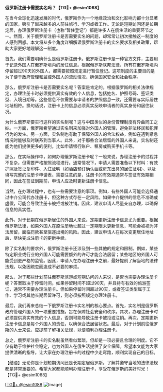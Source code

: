 **俄罗斯注册卡需要实名吗？【TG💪+ @esim1088】**

在当今全球化迅速发展的时代，俄罗斯作为一个地缘政治和文化影响力都十分显著的国家，吸引了越来越多的人前往旅行、学习或者工作。无论是短期访问还是长期定居，办理俄罗斯注册卡（也称“暂住登记”）都是许多人在俄生活的重要环节之一。然而，关于俄罗斯注册卡是否需要实名的问题，却常常让初次接触这一制度的人感到困惑。本文将从多个角度详细解读俄罗斯注册卡的实名要求及相关政策，帮助大家更好地理解这一制度。

首先，我们需要明确什么是俄罗斯注册卡。俄罗斯注册卡是一种官方文件，主要用于记录外国人在俄罗斯境内的居住信息。根据俄罗斯联邦法律，所有在俄罗斯境内停留超过90天的外国人，都需要按照规定进行暂住登记。这项制度的主要目的是为了便于政府管理和监控外国人的流动情况，确保国家安全和社会秩序。

那么，俄罗斯注册卡是否需要实名呢？答案是肯定的。根据俄罗斯的相关法律规定，办理注册卡时必须提供真实有效的个人信息，包括姓名、护照号码、签证类型、入境日期等。这些信息不仅需要与申请者的护照信息一致，还需要与实际居住地址相符。换句话说，注册卡上的信息必须真实反映申请者的真实身份和居住状况。

为什么俄罗斯要实行这样的实名制呢？这与中国类似的身份管理制度有异曲同工之妙。一方面，俄罗斯希望通过实名制来加强对外国人的管理，避免非法移民和犯罪行为的发生。另一方面，实名制也有助于保障外国人的合法权益，例如在遇到紧急情况时能够及时联系到当事人。此外，对于那些合法居留的外国人来说，实名制还能为他们提供更多的便利，比如申请银行账户、租房或购买手机卡等。

那么，在实际操作中，如何办理俄罗斯注册卡呢？一般来说，办理注册卡的过程并不复杂，但需要严格按照流程进行。通常情况下，申请人需要准备以下材料：有效护照及签证复印件、入住证明（如酒店预订确认函或房东出具的居住证明）、以及填写完整的注册卡申请表。需要注意的是，注册卡的有效期通常与签证有效期相同，因此在签证到期前，申请人应及时更新注册卡信息。

当然，在办理过程中，也有一些需要注意的事项。例如，有些外国人可能会选择通过中介公司代办注册卡，但这种方式存在一定风险。如果中介提供的信息不准确或虚假，可能会导致注册卡被拒或被注销。因此，建议申请人尽量亲自办理，以确保信息的真实性。

此外，对于长期在俄罗斯居住的外国人来说，定期更新注册卡信息尤为重要。根据俄罗斯法律，如果外国人在原注册地址超过一定期限未更新信息，可能会被视为非法居留，面临罚款甚至驱逐出境的风险。因此，建议申请人在每次变更居住地址后，尽快完成注册卡的更新手续。

除了实名制的要求外，俄罗斯注册卡还涉及到一些其他的规定和限制。例如，某些特定职业或行业的外国人可能需要额外的许可才能合法居留；某些地区的外国人可能受到更严格的监管。因此，申请人在办理注册卡之前，最好提前了解当地的法律法规，以免因疏忽而造成不必要的麻烦。

那么，对于那些计划前往俄罗斯旅游或短期访问的人来说，是否也需要办理注册卡呢？答案取决于停留时间。如果停留时间不超过90天，并且持有有效的旅游签证，通常不需要办理注册卡。但如果停留时间超过90天，或者签证类型属于工作、学习或其他长期居留许可，则必须按照规定办理注册卡。

最后，我们再来总结一下俄罗斯注册卡实名制的核心要点。首先，实名制是俄罗斯政府管理外国人的一项重要措施，旨在保障社会安全和秩序。其次，办理注册卡时必须提供真实有效的个人信息，否则可能导致注册卡被拒或注销。再次，定期更新注册卡信息是每个外国人的责任，以确保合法居留状态。最后，对于计划前往俄罗斯的人士来说，应提前了解相关法规，以便顺利办理注册卡。

总之，俄罗斯注册卡的实名制虽然看似繁琐，但却是一项必要且合理的制度。它不仅有助于维护社会稳定，也为外国人在俄生活提供了安全保障。希望本文能为大家提供清晰的指导，让大家在办理注册卡的过程中少走弯路，顺利实现自己的目标。

【结语】无论你是计划短期访问还是长期定居俄罗斯，了解并遵守当地的法律法规都是非常重要的。希望大家都能顺利办理注册卡，享受在俄罗斯的美好时光！【TG💪+ @esim1088】

[[TG💪+ @esim1088](https://t.me/s/esim1088) ![Image](https://i.postimg.cc/4NQfJmqS/Snipaste-2025-05-13-00-14-12.png)]